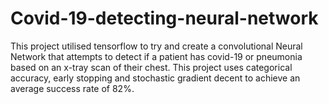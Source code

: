 # Covid-19-detecting-neural-network

This project utilised tensorflow to try and create a convolutional Neural Network that attempts to detect if a patient has covid-19 or pneumonia based on an x-tray scan of their chest. This project uses categorical accuracy, early stopping and stochastic gradient decent to achieve an average success rate of 82%.
